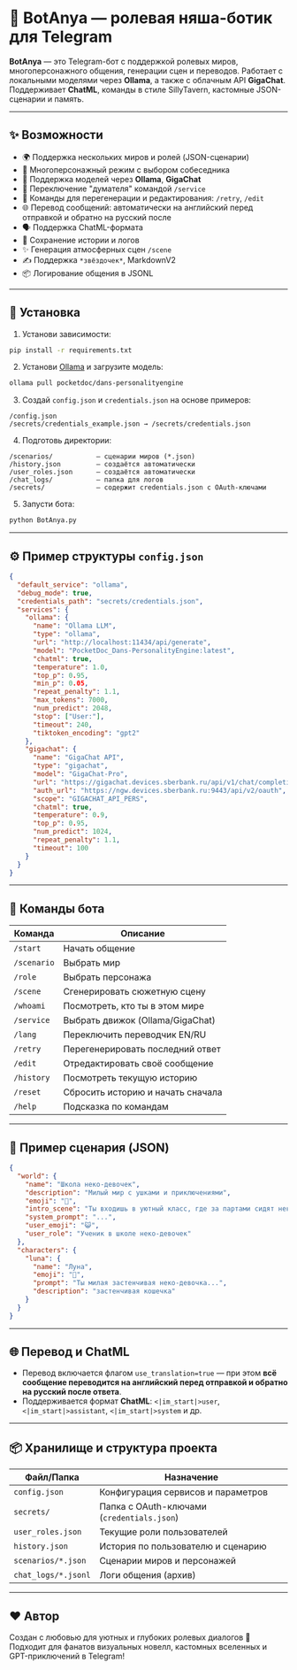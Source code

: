 # 🧠 BotAnya — ролевая няша-ботик для Telegram

**BotAnya** — это Telegram-бот с поддержкой ролевых миров, многоперсонажного общения, генерации сцен и переводов. Работает с локальными моделями через **Ollama**, а также с облачным API **GigaChat**. Поддерживает **ChatML**, команды в стиле SillyTavern, кастомные JSON-сценарии и память.

---

## ✨ Возможности

- 🌍 Поддержка нескольких миров и ролей (JSON-сценарии)
- 🧙 Многоперсонажный режим с выбором собеседника
- 🤖 Поддержка моделей через **Ollama**, **GigaChat**
- 🧠 Переключение "думателя" командой `/service`
- 🔄 Команды для перегенерации и редактирования: `/retry`, `/edit`
- 🌐 Перевод сообщений: автоматически на английский перед отправкой и обратно на русский после
- 🗣️ Поддержка ChatML-формата
- 💾 Сохранение истории и логов
- ✨ Генерация атмосферных сцен `/scene`
- ✍️ Поддержка `*звёздочек*`, MarkdownV2
- 📦 Логирование общения в JSONL

---

## 🚀 Установка

1. Установи зависимости:
```bash
pip install -r requirements.txt
```

2. Установи [Ollama](https://ollama.com) и загрузите модель:
```bash
ollama pull pocketdoc/dans-personalityengine
```

3. Создай `config.json` и `credentials.json` на основе примеров:
```
/config.json
/secrets/credentials_example.json → /secrets/credentials.json
```

4. Подготовь директории:
```
/scenarios/           — сценарии миров (*.json)
/history.json         — создаётся автоматически
/user_roles.json      — создаётся автоматически
/chat_logs/           — папка для логов
/secrets/             — содержит credentials.json с OAuth-ключами
```

5. Запусти бота:
```bash
python BotAnya.py
```

---

## ⚙️ Пример структуры `config.json`

```json
{
  "default_service": "ollama",
  "debug_mode": true,
  "credentials_path": "secrets/credentials.json",
  "services": {
    "ollama": {
      "name": "Ollama LLM",
      "type": "ollama",
      "url": "http://localhost:11434/api/generate",
      "model": "PocketDoc_Dans-PersonalityEngine:latest",
      "chatml": true,
      "temperature": 1.0,
      "top_p": 0.95,
      "min_p": 0.05,
      "repeat_penalty": 1.1,
      "max_tokens": 7000,
      "num_predict": 2048,
      "stop": ["User:"],
      "timeout": 240,
      "tiktoken_encoding": "gpt2"
    },
    "gigachat": {
      "name": "GigaChat API",
      "type": "gigachat",
      "model": "GigaChat-Pro",
      "url": "https://gigachat.devices.sberbank.ru/api/v1/chat/completions",
      "auth_url": "https://ngw.devices.sberbank.ru:9443/api/v2/oauth",
      "scope": "GIGACHAT_API_PERS",
      "chatml": true,
      "temperature": 0.9,
      "top_p": 0.95,
      "num_predict": 1024,
      "repeat_penalty": 1.1,
      "timeout": 100
    }
  }
}
```

---

## 💬 Команды бота

| Команда       | Описание |
|---------------|----------|
| `/start`      | Начать общение |
| `/scenario`   | Выбрать мир |
| `/role`       | Выбрать персонажа |
| `/scene`      | Сгенерировать сюжетную сцену |
| `/whoami`     | Посмотреть, кто ты в этом мире |
| `/service`    | Выбрать движок (Ollama/GigaChat) |
| `/lang`       | Переключить переводчик EN/RU |
| `/retry`      | Перегенерировать последний ответ |
| `/edit`       | Отредактировать своё сообщение |
| `/history`    | Посмотреть текущую историю |
| `/reset`      | Сбросить историю и начать сначала |
| `/help`       | Подсказка по командам |

---

## 📖 Пример сценария (JSON)

```json
{
  "world": {
    "name": "Школа неко-девочек",
    "description": "Милый мир с ушками и приключениями",
    "emoji": "🏫",
    "intro_scene": "Ты входишь в уютный класс, где за партами сидят неко-девочки.",
    "system_prompt": "...",
    "user_emoji": "😺",
    "user_role": "Ученик в школе неко-девочек"
  },
  "characters": {
    "luna": {
      "name": "Луна",
      "emoji": "🌙",
      "prompt": "Ты милая застенчивая неко-девочка...",
      "description": "застенчивая кошечка"
    }
  }
}
```

---

## 🌐 Перевод и ChatML

- Перевод включается флагом `use_translation=true` — при этом **всё сообщение переводится на английский перед отправкой и обратно на русский после ответа**.
- Поддерживается формат **ChatML**: `<|im_start|>user`, `<|im_start|>assistant`, `<|im_start|>system` и др.

---

## 📦 Хранилище и структура проекта

| Файл/Папка           | Назначение |
|----------------------|------------|
| `config.json`        | Конфигурация сервисов и параметров |
| `secrets/`           | Папка с OAuth-ключами (`credentials.json`) |
| `user_roles.json`    | Текущие роли пользователей |
| `history.json`       | История по пользователю и сценарию |
| `scenarios/*.json`   | Сценарии миров и персонажей |
| `chat_logs/*.jsonl`  | Логи общения (архив) |

---

## ❤️ Автор

Создан с любовью для уютных и глубоких ролевых диалогов 🥰 
Подходит для фанатов визуальных новелл, кастомных вселенных и GPT-приключений в Telegram!

